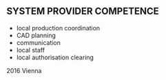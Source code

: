 ## SYSTEM PROVIDER COMPETENCE

+ local production coordination
+ CAD  planning
+ communication
+ local staff
+ local authorisation clearing

2016 Vienna